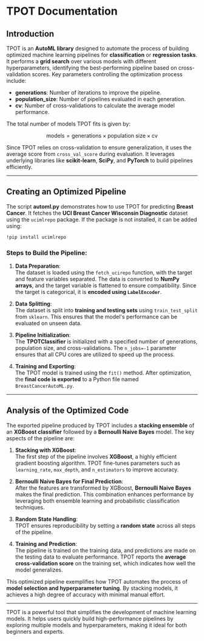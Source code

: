 
# TPOT Documentation

## Introduction

TPOT is an **AutoML library** designed to automate the process of building optimized machine learning pipelines for **classification** or **regression tasks**. It performs a **grid search** over various models with different hyperparameters, identifying the best-performing pipeline based on cross-validation scores. Key parameters controlling the optimization process include:

- **generations**: Number of iterations to improve the pipeline.
- **population_size**: Number of pipelines evaluated in each generation.
- **cv**: Number of cross-validations to calculate the average model performance.

The total number of models TPOT fits is given by:

$$
\text{models} = \text{generations} \times \text{population size} \times \text{cv}
$$

Since TPOT relies on cross-validation to ensure generalization, it uses the average score from `cross_val_score` during evaluation. It leverages underlying libraries like **scikit-learn**, **SciPy**, and **PyTorch** to build pipelines efficiently.

---

## Creating an Optimized Pipeline

The script **automl.py** demonstrates how to use TPOT for predicting **Breast Cancer**. It fetches the **UCI Breast Cancer Wisconsin Diagnostic** dataset using the `ucimlrepo` package. If the package is not installed, it can be added using:

```bash
!pip install ucimlrepo
```

### Steps to Build the Pipeline:

1. **Data Preparation**:  
   The dataset is loaded using the `fetch_ucirepo` function, with the target and feature variables separated. The data is converted to **NumPy arrays**, and the target variable is flattened to ensure compatibility. Since the target is categorical, it is **encoded using `LabelEncoder`**.

2. **Data Splitting**:  
   The dataset is split into **training and testing sets** using `train_test_split` from `sklearn`. This ensures that the model's performance can be evaluated on unseen data.

3. **Pipeline Initialization**:  
   The **TPOTClassifier** is initialized with a specified number of generations, population size, and cross-validations. The `n_jobs=-1` parameter ensures that all CPU cores are utilized to speed up the process.

4. **Training and Exporting**:  
   The TPOT model is trained using the `fit()` method. After optimization, the **final code is exported** to a Python file named `BreastCancerAutoML.py`.

---

## Analysis of the Optimized Code

The exported pipeline produced by TPOT includes a **stacking ensemble** of an **XGBoost classifier** followed by a **Bernoulli Naive Bayes** model. The key aspects of the pipeline are:

1. **Stacking with XGBoost**:  
   The first step of the pipeline involves **XGBoost**, a highly efficient gradient boosting algorithm. TPOT fine-tunes parameters such as `learning_rate`, `max_depth`, and `n_estimators` to improve accuracy.

2. **Bernoulli Naive Bayes for Final Prediction**:  
   After the features are transformed by XGBoost, **Bernoulli Naive Bayes** makes the final prediction. This combination enhances performance by leveraging both ensemble learning and probabilistic classification techniques.

3. **Random State Handling**:  
   TPOT ensures reproducibility by setting a **random state** across all steps of the pipeline.

4. **Training and Prediction**:  
   The pipeline is trained on the training data, and predictions are made on the testing data to evaluate performance. TPOT reports the **average cross-validation score** on the training set, which indicates how well the model generalizes.

This optimized pipeline exemplifies how TPOT automates the process of **model selection and hyperparameter tuning**. By stacking models, it achieves a high degree of accuracy with minimal manual effort.

---

TPOT is a powerful tool that simplifies the development of machine learning models. It helps users quickly build high-performance pipelines by exploring multiple models and hyperparameters, making it ideal for both beginners and experts.

